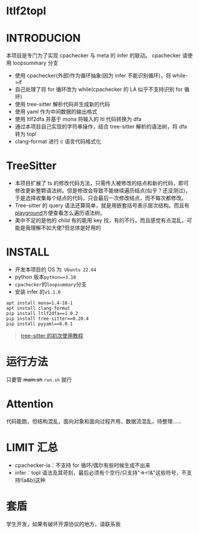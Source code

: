 # ltlf2topl

# INTRODUCION

本项目是专门为了实现 cpachecker 与 meta 的 infer 的联动。
cpachecker 请使用 loopsummary 分支

- 使用 cpachecker(外部)作为循环抽象(因为 infer 不能识别循环)，将 while->if
- 自己处理了将 for 循环改为 while(cpachecker 的 LA 似乎不支持识别 for 循环)
- 使用 tree-sitter 解析代码并生成新的代码
- 使用 yaml 作为中间数据的输出格式
- 使用 ltlf2dfa 并基于 mona 将输入的 ltl 代码转换为 dfa
- 通过本项目自己实现的字符串操作，结合 tree-sitter 解析的语法树，将 dfa 转为 topl
- clang-format 进行 c 语言代码格式化

# TreeSitter

- 本项目扩展了 ts 的修改代码方法，只需传入被修改的结点和新的代码，即可修改更新整颗语法树。但是修改会导致不能继续遍历结点(似乎？还没测过)，于是选择收集每个结点的代码，只会最后一次修改结点，而不每次都修改。
- Tree-sitter 的 query 语法还算简单，就是用嵌套括号表示层次结构。而且有<a href="https://tree-sitter.github.io/tree-sitter/playground">playground</a>方便查看怎么遍历语法树。
- 美中不足的是他的 child 有的能用 key 找，有的不行，而且感觉有点混乱，可能是我理解不如大佬?但总体是好用的

# INSTALL

- 开发本项目的 OS 为` Ubuntu 22.04`
- python 版本`python==3.10`
- `cpachecker`的`loopsummary`分支
- 安装 infer 的`v1.1.0`

```shell
apt install mona=1.4-18-1
apt install clang-format
pip install ltlf2dfa==1.0.2
pip install tree-sitter==0.20.4
pip install pyyaml==6.0.1
```

> <a href="https://blog.csdn.net/sluck_0430/article/details/134194493?ops_request_misc=&request_id=&biz_id=102&utm_term=treesitter%E6%95%99%E7%A8%8B&utm_medium=distribute.pc_search_result.none-task-blog-2~all~sobaiduweb~default-0-134194493.142^v96^pc_search_result_base9&spm=1018.2226.3001.4187">tree-sitter 的初次使用教程</a>

# 运行方法

只要管 ~~main.sh~~ `run.sh` 就行

# Attention

代码能跑，但结构混乱，面向对象和面向过程齐用，数据流混乱，待整理......

# LIMIT 汇总

- cpachecker-la：不支持 for 循环/偶尔有些时候生成不出来
- infer：topl 语法及其苛刻，最后必须有个空行/只支持"=><!&"这些符号，不支持!(a&b)这种

# 套盾

学生开发，如果有破坏开源协议的地方，请联系我
